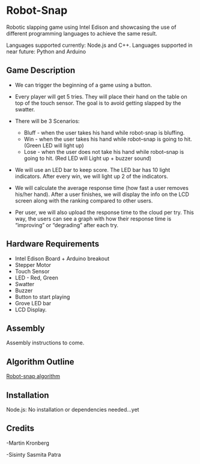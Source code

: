 Robot-Snap
==========

Robotic slapping game using Intel Edison and showcasing the use of different programming languages to achieve the same result.

Languages supported currently: Node.js and C++.
Languages supported in near future: Python and Arduino

Game Description
----------------

* We can trigger the beginning of a game using a button.

* Every player will get 5 tries. They will place their hand on the table on top of the touch sensor. The goal is to avoid getting slapped by the swatter.

* There will be 3 Scenarios:
    * Bluff - when the user takes his hand while robot-snap is bluffing.
    * Win - when the user takes his hand while robot–snap is going to hit. (Green LED will light up)
    * Lose - when the user does not take his hand while robot–snap is going to hit. (Red LED will Light up + buzzer sound)

* We will use an LED bar to keep score. The LED bar has 10 light indicators. After every win, we will light up 2 of the indicators.

* We will calculate the average response time (how fast a user removes his/her hand). After a user finishes, we will display the info on the LCD screen along with the ranking compared to other users.

* Per user, we will also upload the response time to the cloud per try. This way, the users can see a graph with how their response time is “improving” or “degrading” after each try.

Hardware Requirements
---------------------

* Intel Edison Board + Arduino breakout
* Stepper Motor
* Touch Sensor
* LED - Red, Green
* Swatter
* Buzzer
* Button to start playing
* Grove LED bar
* LCD Display.

Assembly
--------
Assembly instructions to come.

Algorithm Outline
-----------------
[Robot-snap algorithm](/algorithm.txt)

Installation
------------
Node.js:
No installation or dependencies needed...yet 

Credits
-------
-Martin Kronberg

-Sisinty Sasmita Patra

